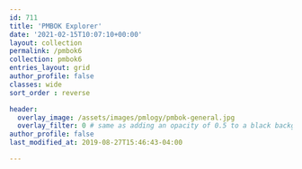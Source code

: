 ```yaml
---
id: 711    
title: 'PMBOK Explorer'
date: '2021-02-15T10:07:10+00:00'
layout: collection
permalink: /pmbok6
collection: pmbok6
entries_layout: grid
author_profile: false
classes: wide
sort_order : reverse   

header:
  overlay_image: /assets/images/pmlogy/pmbok-general.jpg
  overlay_filter: 0 # same as adding an opacity of 0.5 to a black background
author_profile: false
last_modified_at: 2019-08-27T15:46:43-04:00

---
```


